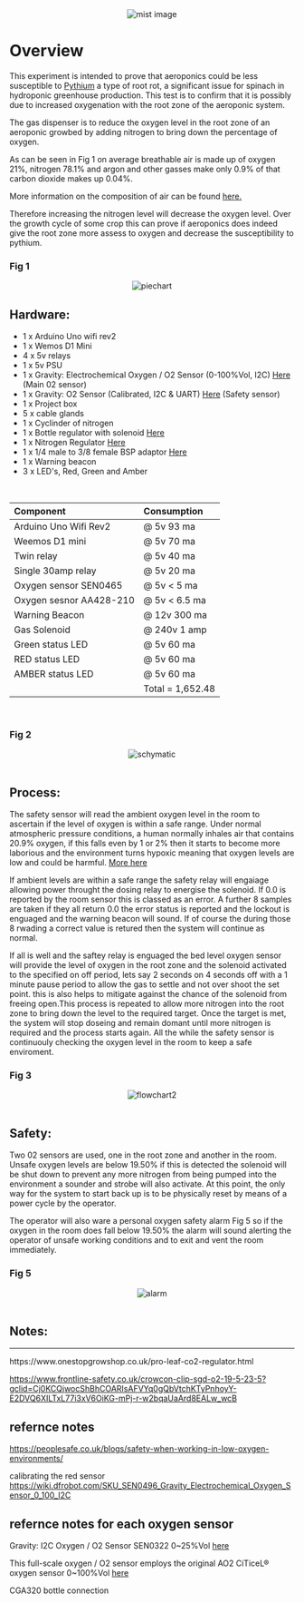 <div align="center">
   <img src="https://github.com/jonathanw82/gas_dispensor/blob/main/media/mist.jpg" alt="mist image"/>
 </div>

# Overview
This experiment is intended to prove that aeroponics could be less susceptible to [Pythium](https://en.wikipedia.org/wiki/Pythium) a type of root rot, a significant issue for spinach in hydroponic greenhouse production. This test is to confirm that it is possibly due to increased oxygenation with the root zone of the aeroponic system.

The gas dispenser is to reduce the oxygen level in the root zone of an aeroponic growbed by adding nitrogen to bring down the percentage of oxygen.

As can be seen in Fig 1 on average breathable air is made up of oxygen 21%, nitrogen 78.1% and argon and other gasses make only 0.9% of that carbon dioxide makes up 0.04%. 

More information on the composition of air can be found [here.](https://en.wikipedia.org/wiki/Atmosphere_of_Earth)

Therefore increasing the nitrogen level will decrease the oxygen level. Over the growth cycle of some crop this can prove if aeroponics does indeed give the root zone more assess to oxygen and decrease the susceptibility to pythium.

### Fig 1
<div align="center">
   <img src="https://github.com/jonathanw82/gas_dispensor/blob/main/media/piechart.jpg" alt="piechart"/>
 </div>


## Hardware:

* 1 x Arduino Uno wifi rev2
* 1 x Wemos D1 Mini
* 4 x 5v relays
* 1 x 5v PSU
* 1 x Gravity: Electrochemical Oxygen / O2 Sensor (0-100%Vol, I2C) [Here](https://www.dfrobot.com/product-2569.html) (Main 02 sensor) 
* 1 x Gravity: O2 Sensor (Calibrated, I2C & UART) [Here](https://thepihut.com/products/gravity-o2-sensor-calibrated-i2c-uart?variant=41620114866371&currency=GBP&utm_medium=product_sync&utm_source=google&utm_content=sag_organic&utm_campaign=sag_organic&gclid=CjwKCAjw586hBhBrEiwAQYEnHaFBwm7ZAKjgB-vlygECEoYnv8AqbQjYx805CCJuayE0CSrMo6SIVhoCAVIQAvD_BwE) (Safety sensor)
* 1 x Project box
* 5 x cable glands
* 1 x Cyclinder of nitrogen
* 1 x Bottle regulator with solenoid [Here](https://www.onestopgrowshop.co.uk/pro-leaf-co2-regulator.html)
* 1 x Nitrogen Regulator [Here](https://www.welduk.com/nitrogen-regulator-p64)
* 1 x 1/4 male to 3/8 female BSP adaptor [Here](https://www.air-compressorsdirect.co.uk/bsp-fittings/taper-1-4-male-to-3-8-female-bsp-adaptor)
* 1 x Warning beacon
* 3 x LED's, Red, Green and Amber

<br>

| Component               | Consumption        |
| :----------------       | :-----------       |
| Arduino Uno Wifi Rev2   | @ 5v 93 ma         |
| Weemos D1 mini          | @ 5v 70 ma         |
| Twin relay              | @ 5v 40 ma         |
| Single 30amp relay      | @ 5v 20 ma         |
| Oxygen sensor SEN0465   | @ 5v < 5 ma        |
| Oxygen sesnor AA428-210 | @ 5v < 6.5 ma      |
| Warning Beacon          | @ 12v 300 ma       |
| Gas Solenoid            | @ 240v 1 amp       |
| Green status LED        | @ 5v 60 ma         |
| RED status LED          | @ 5v 60 ma         |
| AMBER status LED        | @ 5v 60 ma         |
|                         |Total = 1,652.48    |

<br>

### Fig 2
<div align="center">
   <img src="https://github.com/jonathanw82/gas_dispensor/blob/main/media/newschymatic.jpg" alt="schymatic"/>
 </div>
<br>

## Process:
The safety sensor will read the ambient oxygen level in the room to ascertain if the level of oxygen is within a safe range. Under normal atmospheric pressure conditions, a human normally inhales air that contains 20.9% oxygen, if this falls even by 1 or 2% then it starts to become more laborious and the environment turns hypoxic meaning that oxygen levels are low and could be harmful. [More here](#safety)

If ambient levels are within a safe range the safety relay will engaiage allowing power throught the dosing relay to energise the solenoid. If 0.0 is reported by the room sensor this is classed as an error. A further 8 samples are taken if they all return 0.0 the error status is reported and the lockout is enguaged and the warning beacon will sound. If of course the during those 8 rwading a correct value is retured then the system will continue as normal.

If all is well and the saftey relay is enguaged the bed level oxygen sensor will provide the level of oxygen in the root zone and the solenoid activated to the specified on off period, lets say 2 seconds on 4 seconds off with a 1 minute pause period to allow the gas to settle and not over shoot the set point. this is also helps to mitigate against the chance of the solenoid from freeing open.This process is repeated  to allow more nitrogen into the root zone to bring down the level to the required target. Once the target is met, the system will stop doseing and remain domant until more nitrogen is required and the process starts again. All the while the safety sensor is continuouly checking the oxygen level in the room to keep a safe enviroment.
<br>

### Fig 3
<div align="center">
   <img src="https://github.com/jonathanw82/gas_dispensor/blob/main/media/flowchart2.jpg" alt="flowchart2"/>
 </div>
<br>

## Safety:

Two 02 sensors are used, one in the root zone and another in the room. Unsafe oxygen levels are below 19.50% if this is detected the solenoid will be shut down to prevent any more nitrogen from being pumped into the environment a sounder and strobe will also activate. At this point, the only way for the system to start back up is to be physically reset by means of a power cycle by the operator.

The operator will also ware a personal oxygen safety alarm Fig 5 so if the oxygen in the room does fall below 19.50% the alarm will sound alerting the operator of unsafe working conditions and to exit and vent the room immediately.

### Fig 5
<div align="center">
   <img src="https://github.com/jonathanw82/gas_dispensor/blob/main/media/crowcon-clip-sgd--o2jpg_1.jpg" alt="alarm"/>
 </div>

<br>

## Notes:

<hr>
https://www.onestopgrowshop.co.uk/pro-leaf-co2-regulator.html


https://www.frontline-safety.co.uk/crowcon-clip-sgd-o2-19-5-23-5?gclid=Cj0KCQjwocShBhCOARIsAFVYq0gQbVtchKTyPnhoyY-E2DVQ6XILTxL77i3xV6OiKG-mPj-r-w2bqaUaArd8EALw_wcB

## refernce notes
https://peoplesafe.co.uk/blogs/safety-when-working-in-low-oxygen-environments/

calibrating the red sensor
https://wiki.dfrobot.com/SKU_SEN0496_Gravity_Electrochemical_Oxygen_Sensor_0_100_I2C


## refernce notes for each oxygen sensor

Gravity: I2C Oxygen / O2 Sensor SEN0322 0~25%Vol [here]()


This full-scale oxygen / O2 sensor employs the original AO2 CiTiceL® oxygen sensor 0~100%Vol [here](https://wiki.dfrobot.com/SKU_SEN0496_Gravity_Electrochemical_Oxygen_Sensor_0_100_I2C)



CGA320 bottle connection
